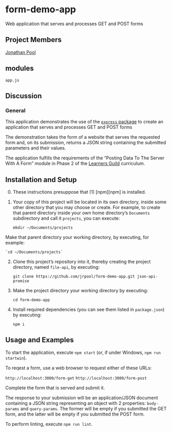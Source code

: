 # form-demo-app
Web application that serves and processes GET and POST forms

## Project Members

[Jonathan Pool](https://github.com/jrpool)

## modules

```
app.js
```

## Discussion

### General

This application demonstrates the use of the [`express` package][exp] to create an application that serves and processes GET and POST forms

The demonstration takes the form of a website that serves the requested form and, on its submission, returns a JSON string containing the submitted parameters and their values.

The application fulfills the requirements of the “Posting Data To The Server With A Form” module in Phase 2 of the [Learners Guild][lg] curriculum.

## Installation and Setup

0. These instructions presuppose that (1) [npm][npm] is installed.

1. Your copy of this project will be located in its own directory, inside some other directory that you may choose or create. For example, to create that parent directory inside your own home directory’s `Documents` subdirectory and call it `projects`, you can execute:

    `mkdir ~/Documents/projects`

Make that parent directory your working directory, by executing, for example:

    `cd ~/Documents/projects`

2. Clone this project’s repository into it, thereby creating the project directory, named `file-api`, by executing:

    `git clone https://github.com/jrpool/form-demo-app.git json-api-promise`

2. Make the project directory your working directory by executing:

    `cd form-demo-app`

3. Install required dependencies (you can see them listed in `package.json`) by executing:

    `npm i`

## Usage and Examples

To start the application, execute `npm start` (or, if under Windows, `npm run startwin`).

To reqest a form, use a web browser to request either of these URLs:

`http://localhost:3000/form-get`
`http://localhost:3000/form-post`

Complete the form that is served and submit it.

The response to your submission will be an application/JSON document containing a JSON string representing an object with 2 properties: `body-params` and `query-params`. The former will be empty if you submitted the GET form, and the latter will be empty if you submitted the POST form.

To perform linting, execute `npm run lint`.

[exp]: https://www.npmjs.com/package/express
[lg]: https://www.learnersguild.org
